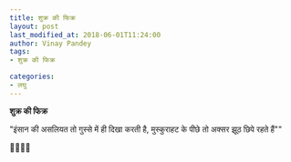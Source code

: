 ```yaml
---
title: शुक्र की फिक्र
layout: post
last_modified_at: 2018-06-01T11:24:00
author: Vinay Pandey
tags:
- शुक्र की फिक्र

categories:
- लघु
---
```

**शुक्र की फिक्र**


"इंसान की असलियत तो गुस्से में  ही दिखा  करती है,
 मुस्कुराहट के पीछे तो अक्सर झूठ  छिपे  रहते हैं""

🙏🌷🌷🙏


